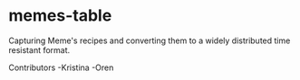 # memes-table
Capturing Meme's recipes and converting them to a widely distributed time resistant format.

Contributors
-Kristina
-Oren
